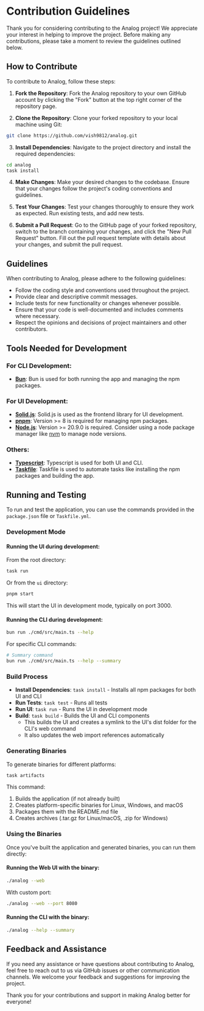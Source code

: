 # Contribution Guidelines

Thank you for considering contributing to the Analog project! We appreciate your interest in helping to improve the project. Before making any contributions, please take a moment to review the guidelines outlined below.

## How to Contribute

To contribute to Analog, follow these steps:

1. **Fork the Repository**: Fork the Analog repository to your own GitHub account by clicking the "Fork" button at the top right corner of the repository page.

2. **Clone the Repository**: Clone your forked repository to your local machine using Git:

```bash
git clone https://github.com/vish9812/analog.git
```

3. **Install Dependencies**: Navigate to the project directory and install the required dependencies:

```bash
cd analog
task install
```

4. **Make Changes**: Make your desired changes to the codebase. Ensure that your changes follow the project's coding conventions and guidelines.

5. **Test Your Changes**: Test your changes thoroughly to ensure they work as expected. Run existing tests, and add new tests.

6. **Submit a Pull Request**: Go to the GitHub page of your forked repository, switch to the branch containing your changes, and click the "New Pull Request" button. Fill out the pull request template with details about your changes, and submit the pull request.

## Guidelines

When contributing to Analog, please adhere to the following guidelines:

- Follow the coding style and conventions used throughout the project.
- Provide clear and descriptive commit messages.
- Include tests for new functionality or changes whenever possible.
- Ensure that your code is well-documented and includes comments where necessary.
- Respect the opinions and decisions of project maintainers and other contributors.

## Tools Needed for Development

### For CLI Development:

- **[Bun](https://bun.sh/)**: Bun is used for both running the app and managing the npm packages.

### For UI Development:

- **[Solid.js](https://www.solidjs.com/)**: Solid.js is used as the frontend library for UI development.
- **[pnpm](https://pnpm.io/)**: Version >= 8 is required for managing npm packages.
- **[Node.js](https://nodejs.org/en)**: Version >= 20.9.0 is required. Consider using a node package manager like [nvm](https://github.com/nvm-sh/nvm) to manage node versions.

### Others:

- **[Typescript](https://www.typescriptlang.org/)**: Typescript is used for both UI and CLI.
- **[Taskfile](https://taskfile.dev/)**: Taskfile is used to automate tasks like installing the npm packages and building the app.

## Running and Testing

To run and test the application, you can use the commands provided in the `package.json` file or `Taskfile.yml`.

### Development Mode

#### Running the UI during development:

From the root directory:

```bash
task run
```

Or from the `ui` directory:

```bash
pnpm start
```

This will start the UI in development mode, typically on port 3000.

#### Running the CLI during development:

```bash
bun run ./cmd/src/main.ts --help
```

For specific CLI commands:

```bash
# Summary command
bun run ./cmd/src/main.ts --help --summary
```

### Build Process

- **Install Dependencies**: `task install` - Installs all npm packages for both UI and CLI
- **Run Tests**: `task test` - Runs all tests
- **Run UI**: `task run` - Runs the UI in development mode
- **Build**: `task build` - Builds the UI and CLI components
  - This builds the UI and creates a symlink to the UI's dist folder for the CLI's web command
  - It also updates the web import references automatically

### Generating Binaries

To generate binaries for different platforms:

```bash
task artifacts
```

This command:

1. Builds the application (if not already built)
2. Creates platform-specific binaries for Linux, Windows, and macOS
3. Packages them with the README.md file
4. Creates archives (.tar.gz for Linux/macOS, .zip for Windows)

### Using the Binaries

Once you've built the application and generated binaries, you can run them directly:

#### Running the Web UI with the binary:

```bash
./analog --web
```

With custom port:

```bash
./analog --web --port 8080
```

#### Running the CLI with the binary:

```bash
./analog --help --summary
```

## Feedback and Assistance

If you need any assistance or have questions about contributing to Analog, feel free to reach out to us via GitHub issues or other communication channels. We welcome your feedback and suggestions for improving the project.

Thank you for your contributions and support in making Analog better for everyone!
